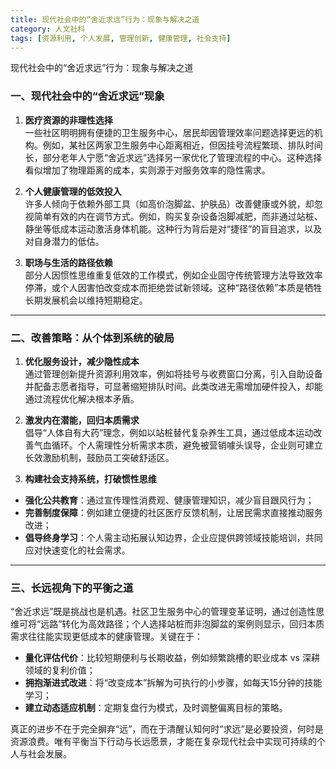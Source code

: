 ```yaml
---
title: 现代社会中的“舍近求远”行为：现象与解决之道
category: 人文社科
tags: [资源利用, 个人发展, 管理创新, 健康管理, 社会支持]
---
```

现代社会中的“舍近求远”行为：现象与解决之道  

### 一、现代社会中的“舍近求远”现象  
1. **医疗资源的非理性选择**  
一些社区明明拥有便捷的卫生服务中心，居民却因管理效率问题选择更远的机构。例如，某社区两家卫生服务中心距离相近，但因挂号流程繁琐、排队时间长，部分老年人宁愿“舍近求远”选择另一家优化了管理流程的中心。这种选择看似增加了物理距离的成本，实则源于对服务效率的隐性需求。  

2. **个人健康管理的低效投入**  
许多人倾向于依赖外部工具（如高价泡脚盆、护肤品）改善健康或外貌，却忽视简单有效的内在调节方式。例如，购买复杂设备泡脚减肥，而非通过站桩、静坐等低成本运动激活身体机能。这种行为背后是对“捷径”的盲目追求，以及对自身潜力的低估。  

3. **职场与生活的路径依赖**  
部分人因惯性思维重复低效的工作模式，例如企业固守传统管理方法导致效率停滞，或个人因害怕改变成本而拒绝尝试新领域。这种“路径依赖”本质是牺牲长期发展机会以维持短期稳定。  

---

### 二、改善策略：从个体到系统的破局  
1. **优化服务设计，减少隐性成本**  
通过管理创新提升资源利用效率，例如将挂号与收费窗口分离，引入自助设备并配备志愿者指导，可显著缩短排队时间。此类改进无需增加硬件投入，却能通过流程优化解决根本矛盾。  

2. **激发内在潜能，回归本质需求**  
倡导“人体自有大药”理念，例如以站桩替代复杂养生工具，通过低成本运动改善气血循环。个人需理性分析需求本质，避免被营销噱头误导，企业则可建立长效激励机制，鼓励员工突破舒适区。  

3. **构建社会支持系统，打破惯性思维**  
- **强化公共教育**：通过宣传理性消费观、健康管理知识，减少盲目跟风行为；  
- **完善制度保障**：例如建立便捷的社区医疗反馈机制，让居民需求直接推动服务改进；  
- **倡导终身学习**：个人需主动拓展认知边界，企业应提供跨领域技能培训，共同应对快速变化的社会需求。  

---

### 三、长远视角下的平衡之道  
“舍近求远”既是挑战也是机遇。社区卫生服务中心的管理变革证明，通过创造性思维可将“远路”转化为高效路径；个人选择站桩而非泡脚盆的案例则显示，回归本质需求往往能实现更低成本的健康管理。关键在于：  
- **量化评估代价**：比较短期便利与长期收益，例如频繁跳槽的职业成本 vs 深耕领域的复利价值；  
- **拥抱渐进式改进**：将“改变成本”拆解为可执行的小步骤，如每天15分钟的技能学习；  
- **建立动态适应机制**：定期复盘行为模式，及时调整偏离目标的策略。  

真正的进步不在于完全摒弃“远”，而在于清醒认知何时“求远”是必要投资，何时是资源浪费。唯有平衡当下行动与长远愿景，才能在复杂现代社会中实现可持续的个人与社会发展。
